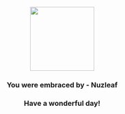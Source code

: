 <p align="center">
    <img src="https://raw.githubusercontent.com/PokeAPI/sprites/master/sprites/pokemon/274.png" width="150" height="150">
</p>
<h3 align="center">You were embraced by - <b>Nuzleaf</b></h3>
<h3 align="center">Have a wonderful day!</h3>
